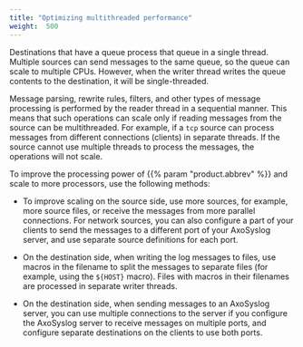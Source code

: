 ```yaml
---
title: "Optimizing multithreaded performance"
weight:  500
---
```

<!-- DISCLAIMER: This file is based on the syslog-ng Open Source Edition documentation https://github.com/balabit/syslog-ng-ose-guides/commit/2f4a52ee61d1ea9ad27cb4f3168b95408fddfdf2 and is used under the terms of The syslog-ng Open Source Edition Documentation License. The file has been modified by Axoflow. -->

Destinations that have a queue process that queue in a single thread. Multiple sources can send messages to the same queue, so the queue can scale to multiple CPUs. However, when the writer thread writes the queue contents to the destination, it will be single-threaded.

Message parsing, rewrite rules, filters, and other types of message processing is performed by the reader thread in a sequential manner. This means that such operations can scale only if reading messages from the source can be multithreaded. For example, if a `tcp` source can process messages from different connections (clients) in separate threads. If the source cannot use multiple threads to process the messages, the operations will not scale.

To improve the processing power of {{% param "product.abbrev" %}} and scale to more processors, use the following methods:

  - To improve scaling on the source side, use more sources, for example, more source files, or receive the messages from more parallel connections. For network sources, you can also configure a part of your clients to send the messages to a different port of your AxoSyslog server, and use separate source definitions for each port.

  - On the destination side, when writing the log messages to files, use macros in the filename to split the messages to separate files (for example, using the `${HOST}` macro). Files with macros in their filenames are processed in separate writer threads.

  - On the destination side, when sending messages to an AxoSyslog server, you can use multiple connections to the server if you configure the AxoSyslog server to receive messages on multiple ports, and configure separate destinations on the clients to use both ports.
